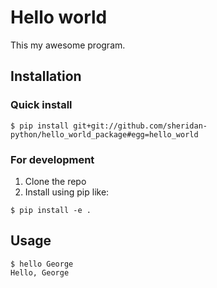 # Hello world

This my awesome program.

## Installation

### Quick install

```
$ pip install git+git://github.com/sheridan-python/hello_world_package#egg=hello_world
```

### For development
1. Clone the repo
2. Install using pip like:

```
$ pip install -e .
```


## Usage

```
$ hello George
Hello, George
```
